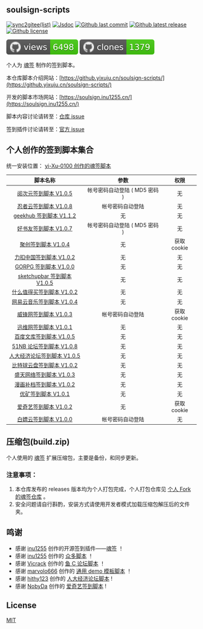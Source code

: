 ## soulsign-scripts

[![sync2gitee(list)](<https://github.com/yi-Xu-0100/hub-mirror/workflows/sync2gitee(list)/badge.svg>)](https://github.com/yi-Xu-0100/hub-mirror)
[![Jsdoc](https://github.com/yi-Xu-0100/soulsign-scripts/workflows/Jsdoc/badge.svg)](https://github.com/yi-Xu-0100/soulsign-scripts/actions?query=workflow%3AJsdoc)
[![Github last commit](https://img.shields.io/github/last-commit/yi-Xu-0100/soulsign-scripts)](https://github.com/yi-Xu-0100/soulsign-scripts)
[![Github latest release](https://img.shields.io/github/v/release/yi-Xu-0100/soulsign-scripts)](https://github.com/yi-Xu-0100/soulsign-scripts/releases)
[![Github license](https://img.shields.io/github/license/yi-Xu-0100/soulsign-scripts)](./LICENSE)

[![views](https://raw.githubusercontent.com/yi-Xu-0100/traffic2badge/traffic/traffic-soulsign-scripts/views.svg)](https://github.com/yi-Xu-0100/traffic2badge/tree/traffic#-soulsign-scripts)
[![clones](https://raw.githubusercontent.com/yi-Xu-0100/traffic2badge/traffic/traffic-soulsign-scripts/clones.svg)](https://github.com/yi-Xu-0100/traffic2badge/tree/traffic#-soulsign-scripts)

个人为 [魂签](https://github.com/inu1255/soulsign-chrome) 制作的签到脚本。

本仓库脚本介绍网站：[https://github.yixuju.cn/soulsign-scripts/](https://github.yixuju.cn/soulsign-scripts/)

开发的脚本市场网站：[https://soulsign.inu1255.cn/](https://soulsign.inu1255.cn/)

脚本内容讨论请转至：[仓库 issue](https://github.com/yi-Xu-0100/soulsign-scripts/issues)

签到插件讨论请转至：[官方 issue](https://github.com/inu1255/soulsign-chrome/issues)

## 个人创作的签到脚本集合

统一安装位置： [yi-Xu-0100 创作的魂签脚本](https://soulsign.inu1255.cn/?uid=1176)

|                                脚本名称                                |             参数              |    权限     |
| :--------------------------------------------------------------------: | :---------------------------: | :---------: |
|    [阅次元签到脚本 V1.0.5](https://soulsign.inu1255.cn/scripts/174)    | 帐号密码自动登陆 ( MD5 密码 ) |     无      |
|    [忍者云签到脚本 V1.0.8](https://soulsign.inu1255.cn/scripts/173)    |       帐号密码自动登陆        |     无      |
|   [geekhub 签到脚本 V1.1.2](https://soulsign.inu1255.cn/scripts/172)   |              无               |     无      |
|    [好书友签到脚本 V1.0.7](https://soulsign.inu1255.cn/scripts/185)    | 帐号密码自动登陆 ( MD5 密码 ) |     无      |
|     [聚创签到脚本 V1.0.4](https://soulsign.inu1255.cn/scripts/186)     |              无               | 获取 cookie |
|   [力扣中国签到脚本 V1.0.2](https://soulsign.inu1255.cn/scripts/191)   |              无               |     无      |
|    [GORPG 签到脚本 V1.0.0](https://soulsign.inu1255.cn/scripts/192)    |              无               |     无      |
| [sketchupbar 签到脚本 V1.0.5](https://soulsign.inu1255.cn/scripts/198) |              无               |     无      |
|  [什么值得买签到脚本 V1.0.2](https://soulsign.inu1255.cn/scripts/206)  |              无               |     无      |
|  [网易云音乐签到脚本 V1.0.4](https://soulsign.inu1255.cn/scripts/233)  |              无               |     无      |
|    [威锋网签到脚本 V1.0.3](https://soulsign.inu1255.cn/scripts/235)    |       帐号密码自动登陆        | 获取 cookie |
|    [迅维网签到脚本 V1.0.1](https://soulsign.inu1255.cn/scripts/238)    |              无               |     无      |
|   [百度文库签到脚本 V1.0.5](https://soulsign.inu1255.cn/scripts/191)   |              无               |     无      |
|  [51NB 论坛签到脚本 V1.0.8](https://soulsign.inu1255.cn/scripts/248)   |              无               |     无      |
| [人大经济论坛签到脚本 V1.0.5](https://soulsign.inu1255.cn/scripts/249) |              无               |     无      |
|  [比特球云盘签到脚本 V1.0.2](https://soulsign.inu1255.cn/scripts/251)  |              无               |     无      |
|   [盛天网络签到脚本 V1.0.3](https://soulsign.inu1255.cn/scripts/252)   |              无               |     无      |
|   [漫画补档签到脚本 V1.0.2](https://soulsign.inu1255.cn/scripts/266)   |              无               |     无      |
|     [优矿签到脚本 V1.0.1](https://soulsign.inu1255.cn/scripts/268)     |              无               |     无      |
|    [爱奇艺签到脚本 V1.0.2](https://soulsign.inu1255.cn/scripts/290)    |              无               | 获取 cookie |
|    [白嫖云签到脚本 V1.0.0](https://soulsign.inu1255.cn/scripts/293)    |       帐号密码自动登陆        |     无      |

## 压缩包(build.zip)

个人使用的 [魂签](https://github.com/inu1255/soulsign-chrome) 扩展压缩包，主要是备份，和同步更新。

### **注意事项：**

1. 本仓库发布的 releases 版本均为个人打包完成，个人打包仓库见 [个人 Fork 的魂签仓库](https://github.com/yi-Xu-0100/soulsign-chrome) 。
2. 安全问题请自行斟酌，安装方式请使用开发者模式加载压缩包解压后的文件夹。

## 鸣谢

- 感谢 [inu1255](https://github.com/inu1255) 创作的开源签到插件——[魂签](https://github.com/inu1255/soulsign-chrome) ！
- 感谢 [inu1255](https://github.com/inu1255) 创作的 [众多脚本](https://soulsign.inu1255.cn/?uid=1035) ！
- 感谢 [Vicrack](https://github.com/ViCrack) 创作的 [鱼 C 论坛脚本](https://soulsign.inu1255.cn/scripts/167) ！
- 感谢 [marvolo666](https://github.com/marvolo666) 创作的 [通用 demo 模板脚本](https://github.com/inu1255/soulsign-chrome/blob/master/public/demos/ShadowSocksR.js) ！
- 感谢 [hithy123](https://github.com/hithy123) 创作的 [人大经济论坛脚本](https://soulsign.inu1255.cn/scripts/225) !
- 感谢 [NobyDa](https://github.com/NobyDa) 创作的 [爱奇艺签到脚本](https://github.com/NobyDa/Script/blob/42e6e1978fed46f531666d0db096b67858592fda/iQIYI-DailyBonus/iQIYI.js) !

## License

[MIT](./LICENSE)
